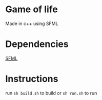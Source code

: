 # Game of life
Made in c++ using SFML

# Dependencies
[SFML](https://www.sfml-dev.org/tutorials/2.5/start-linux.php)

# Instructions
run `sh build.sh` to build or `sh run.sh` to run
